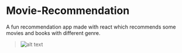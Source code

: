 # Movie-Recommendation
A fun recommendation app made with react which recommends some movies and books with different genre.
> ![alt text](https://github.com/am4n-raj/Movie-Recommendation/blob/main/movie.png)
